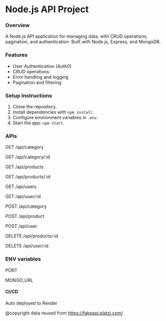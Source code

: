 # Node.js API Project

### Overview
A Node.js API application for managing data, with CRUD operations, pagination, and authentication. Built with Node.js, Express, and MongoDB.

### Features
- User Authentication (Auth0)
- CRUD operations
- Error handling and logging
- Pagination and filtering

### Setup Instructions
1. Clone the repository.
2. Install dependencies with `npm install`.
3. Configure environment variables in `.env`.
4. Start the app: `npm start`.

### APIs
GET /api/category

GET /api/category/:id

GET /api/products

GET /api/products/:id

GET /api/users

GET /api/user/:id

POST /api/category

POST /api/product

POST /api/user

DELETE /api/products/:id

DELETE /api/user/:id

### ENV variables
PORT

MONGO_URL

#### CI/CD
Auto deployed to Render



@copyright data reused from https://fakeapi.platzi.com/
